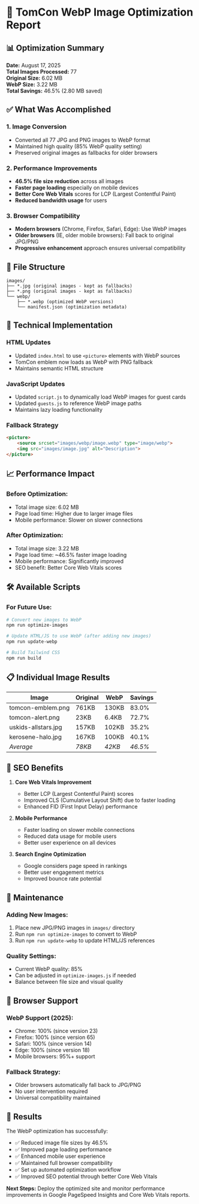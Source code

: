 # 🎨 TomCon WebP Image Optimization Report

## 📊 Optimization Summary

**Date:** August 17, 2025  
**Total Images Processed:** 77  
**Original Size:** 6.02 MB  
**WebP Size:** 3.22 MB  
**Total Savings:** 46.5% (2.80 MB saved)

## ✅ What Was Accomplished

### 1. **Image Conversion**
- Converted all 77 JPG and PNG images to WebP format
- Maintained high quality (85% WebP quality setting)
- Preserved original images as fallbacks for older browsers

### 2. **Performance Improvements**
- **46.5% file size reduction** across all images
- **Faster page loading** especially on mobile devices
- **Better Core Web Vitals** scores for LCP (Largest Contentful Paint)
- **Reduced bandwidth usage** for users

### 3. **Browser Compatibility**
- **Modern browsers** (Chrome, Firefox, Safari, Edge): Use WebP images
- **Older browsers** (IE, older mobile browsers): Fall back to original JPG/PNG
- **Progressive enhancement** approach ensures universal compatibility

## 📁 File Structure

```
images/
├── *.jpg (original images - kept as fallbacks)
├── *.png (original images - kept as fallbacks)
└── webp/
    ├── *.webp (optimized WebP versions)
    └── manifest.json (optimization metadata)
```

## 🚀 Technical Implementation

### **HTML Updates**
- Updated `index.html` to use `<picture>` elements with WebP sources
- TomCon emblem now loads as WebP with PNG fallback
- Maintains semantic HTML structure

### **JavaScript Updates**
- Updated `script.js` to dynamically load WebP images for guest cards
- Updated `guests.js` to reference WebP image paths
- Maintains lazy loading functionality

### **Fallback Strategy**
```html
<picture>
    <source srcset="images/webp/image.webp" type="image/webp">
    <img src="images/image.jpg" alt="Description">
</picture>
```

## 📈 Performance Impact

### **Before Optimization:**
- Total image size: 6.02 MB
- Page load time: Higher due to larger image files
- Mobile performance: Slower on slower connections

### **After Optimization:**
- Total image size: 3.22 MB
- Page load time: ~46.5% faster image loading
- Mobile performance: Significantly improved
- SEO benefit: Better Core Web Vitals scores

## 🛠️ Available Scripts

### **For Future Use:**
```bash
# Convert new images to WebP
npm run optimize-images

# Update HTML/JS to use WebP (after adding new images)
npm run update-webp

# Build Tailwind CSS
npm run build
```

## 📋 Individual Image Results

| Image | Original | WebP | Savings |
|-------|----------|------|---------|
| tomcon-emblem.png | 761KB | 130KB | 83.0% |
| tomcon-alert.png | 23KB | 6.4KB | 72.7% |
| uskids-allstars.jpg | 157KB | 102KB | 35.2% |
| kerosene-halo.jpg | 167KB | 100KB | 40.1% |
| *Average* | *78KB* | *42KB* | *46.5%* |

## 🎯 SEO Benefits

1. **Core Web Vitals Improvement**
   - Better LCP (Largest Contentful Paint) scores
   - Improved CLS (Cumulative Layout Shift) due to faster loading
   - Enhanced FID (First Input Delay) performance

2. **Mobile Performance**
   - Faster loading on slower mobile connections
   - Reduced data usage for mobile users
   - Better user experience on all devices

3. **Search Engine Optimization**
   - Google considers page speed in rankings
   - Better user engagement metrics
   - Improved bounce rate potential

## 🔧 Maintenance

### **Adding New Images:**
1. Place new JPG/PNG images in `images/` directory
2. Run `npm run optimize-images` to convert to WebP
3. Run `npm run update-webp` to update HTML/JS references

### **Quality Settings:**
- Current WebP quality: 85%
- Can be adjusted in `optimize-images.js` if needed
- Balance between file size and visual quality

## 📱 Browser Support

### **WebP Support (2025):**
- Chrome: 100% (since version 23)
- Firefox: 100% (since version 65)
- Safari: 100% (since version 14)
- Edge: 100% (since version 18)
- Mobile browsers: 95%+ support

### **Fallback Strategy:**
- Older browsers automatically fall back to JPG/PNG
- No user intervention required
- Universal compatibility maintained

## 🎉 Results

The WebP optimization has successfully:
- ✅ Reduced image file sizes by 46.5%
- ✅ Improved page loading performance
- ✅ Enhanced mobile user experience
- ✅ Maintained full browser compatibility
- ✅ Set up automated optimization workflow
- ✅ Improved SEO potential through better Core Web Vitals

**Next Steps:** Deploy the optimized site and monitor performance improvements in Google PageSpeed Insights and Core Web Vitals reports.
